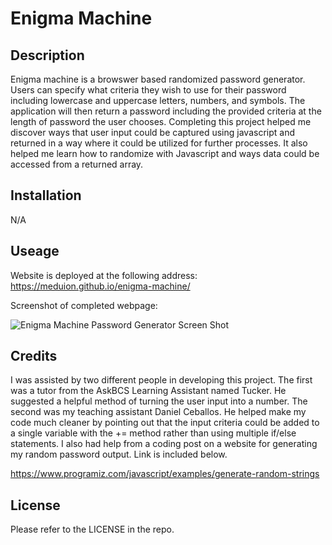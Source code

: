 # Enigma Machine

## Description

Enigma machine is a browswer based randomized password generator. Users can specify what criteria they wish to use for their password including lowercase and uppercase letters, numbers, and symbols. The application will then return a password including the provided criteria at the length of password the user chooses. Completing this project helped me discover ways that user input could be captured using javascript and returned in a way where it could be utilized for further processes. It also helped me learn how to randomize with Javascript and ways data could be accessed from a returned array.

## Installation

N/A

## Useage

Website is deployed at the following address: https://meduion.github.io/enigma-machine/

Screenshot of completed webpage:

![Enigma Machine Password Generator Screen Shot](/assets/images/enigma-machine.jpeg)

## Credits
  
I was assisted by two different people in developing this project. The first was a tutor from the AskBCS Learning Assistant named Tucker. He suggested a helpful method of turning the user input into a number. The second was my teaching assistant Daniel Ceballos. He helped make my code much cleaner by pointing out that the input criteria could be added to a single variable with the += method rather than using multiple if/else statements. I also had help from a coding post on a website for generating my random password output. Link is included below.

https://www.programiz.com/javascript/examples/generate-random-strings
  
## License
  
Please refer to the LICENSE in the repo.
